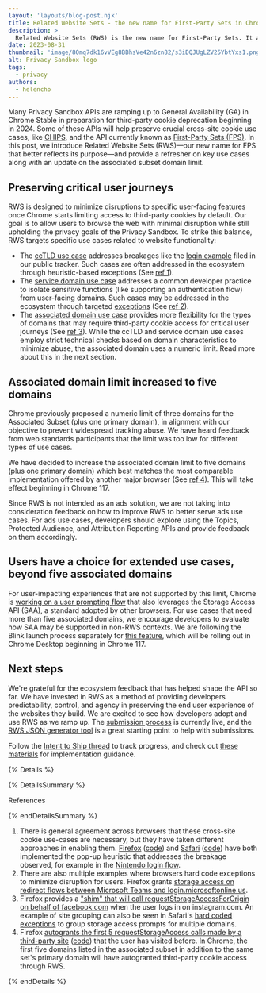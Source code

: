 ```yaml
---
layout: 'layouts/blog-post.njk'
title: Related Website Sets - the new name for First-Party Sets in Chrome 117
description: >
  Related Website Sets (RWS) is the new name for First-Party Sets. It also brings increased flexibility in defining sets.
date: 2023-08-31
thumbnail: 'image/80mq7dk16vVEg8BBhsVe42n6zn82/s3iDQJUgLZV25YbtYxs1.png'
alt: Privacy Sandbox logo
tags: 
  - privacy
authors:
  - helencho
---
```


Many Privacy Sandbox APIs are ramping up to General Availability (GA) in Chrome Stable in preparation for third-party cookie deprecation beginning in 2024. Some of these APIs will help preserve crucial cross-site cookie use cases, like [CHIPS](/docs/privacy-sandbox/chips/), and the API currently known as [First-Party Sets (FPS)](/docs/privacy-sandbox/first-party-sets/). In this post, we introduce Related Website Sets (RWS)—our new name for FPS that better reflects its purpose—and provide a refresher on key use cases along with an update on the associated subset domain limit. 


## Preserving critical user journeys

RWS is designed to minimize disruptions to specific user-facing features once Chrome starts limiting access to third-party cookies by default. Our goal is to allow users to browse the web with minimal disruption while still upholding the privacy goals of the Privacy Sandbox. To strike this balance, RWS targets specific use cases related to website functionality:

* The [ccTLD use case](https://github.com/WICG/first-party-sets/tree/main#defining-a-set-through-use-case-based-subsets) addresses breakages like the [login example](https://issuetracker.google.com/268390722) filed in our public tracker. Such cases are often addressed in the ecosystem through heuristic-based exceptions (See [ref 1](#ref-1)).
* The [service domain use case](https://github.com/WICG/first-party-sets/tree/main#defining-a-set-through-use-case-based-subsets) addresses a common developer practice to isolate sensitive functions (like supporting an authentication flow) from user-facing domains. Such cases may be addressed in the ecosystem through targeted [exceptions](https://searchfox.org/mozilla-central/rev/3002762e41363de8ee9ca80196d55e79651bcb6b/browser/extensions/webcompat/data/shims.js#686) (See [ref 2](#ref-2)).
*   The [associated domain use case](https://github.com/WICG/first-party-sets/tree/main#defining-a-set-through-use-case-based-subsets) provides more flexibility for the types of domains that may require third-party cookie access for critical user journeys (See [ref 3](#ref-3)). While the ccTLD and service domain use cases employ strict technical checks based on domain characteristics to minimize abuse, the associated domain uses a numeric limit. Read more about this in the next section.


## Associated domain limit increased to five domains 

Chrome previously proposed a numeric limit of three domains for the Associated Subset (plus one primary domain), in alignment with our objective to prevent widespread tracking abuse. We have heard feedback from web standards participants that the limit was too low for different types of use cases. 

We have decided to increase the associated domain limit to five domains (plus one primary domain) which best matches the most comparable implementation offered by another major browser (See [ref 4](#ref-4)). This will take effect beginning in Chrome 117.

Since RWS is not intended as an ads solution, we are not taking into consideration feedback on how to improve RWS to better serve ads use cases. For ads use cases, developers should explore using the Topics, Protected Audience, and Attribution Reporting APIs and provide feedback on them accordingly. 


## Users have a choice for extended use cases, beyond five associated domains

For user-impacting experiences that are not supported by this limit, Chrome is [working on a user prompting flow](https://github.com/cfredric/chrome-storage-access-api) that also leverages the Storage Access API (SAA), a standard adopted by other browsers. For use cases that need more than five associated domains, we encourage developers to evaluate how SAA may be supported in non-RWS contexts. We are following the Blink launch process separately for [this feature](https://groups.google.com/a/chromium.org/g/blink-dev/c/JHf7CWXDZUc/m/Dy2EElgvAgAJ), which will be rolling out in Chrome Desktop beginning in Chrome 117.


## Next steps

We're grateful for the ecosystem feedback that has helped shape the API so far. We have invested in RWS as a method of providing developers predictability, control, and agency in preserving the end user experience of the websites they build. We are excited to see how developers adopt and use RWS as we ramp up. The [submission process](https://github.com/GoogleChrome/related-website-sets/blob/main/RWS-Submission_Guidelines.md) is currently live, and the [RWS JSON generator tool](https://goo.gle/rws-json-generator) is a great starting point to help with submissions.

Follow the [Intent to Ship thread](https://groups.google.com/a/chromium.org/g/blink-dev/c/7_6JDIfE1as/m/wModmpcaAgAJ) to track progress, and check out [these materials](/docs/privacy-sandbox/first-party-sets-integration/) for implementation guidance. 


{% Details %}

{% DetailsSummary %}

References

{% endDetailsSummary %}

1. <a id="ref-1"></a>There is general agreement across browsers that these cross-site cookie use-cases are necessary, but they have taken different approaches in enabling them. [Firefox](https://developer.mozilla.org/docs/Web/Privacy/Storage_Access_Policy#automatic_storage_access_upon_interaction) ([code](https://searchfox.org/mozilla-central/rev/3002762e41363de8ee9ca80196d55e79651bcb6b/dom/base/Document.cpp#16328)) and [Safari](https://webkit.org/blog/8311/intelligent-tracking-prevention-2-0/#:~:text=Temporary%20Compatibility%20Fix%3A%20Automatic%20Storage%20Access%20for%20Popups) ([code](https://searchfox.org/wubkat/rev/5b368793a8c0a3d99c6991fcd3ef96e3dbd2cf2a/Source/WebKit/NetworkProcess/Classifier/ResourceLoadStatisticsDatabaseStore.cpp#1266)) have both implemented the pop-up heuristic that addresses the breakage observed, for example in the [Nintendo login flow](https://issuetracker.google.com/268390722).
2. <a id="ref-2"></a>There are also multiple examples where browsers hard code exceptions to minimize disruption for users. Firefox grants [storage access on redirect flows between Microsoft Teams and login.microsoftonline.us](https://searchfox.org/mozilla-central/rev/3002762e41363de8ee9ca80196d55e79651bcb6b/browser/extensions/webcompat/data/shims.js#686). 
3. <a id="ref-3"></a>Firefox provides a ["shim" that will call requestStorageAccessForOrigin on behalf of facebook.com](https://searchfox.org/mozilla-central/source/browser/extensions/webcompat/shims/instagram.js) when the user logs in on instagram.com. An example of site grouping can also be seen in Safari's [hard coded exceptions](https://github.com/WebKit/WebKit/blob/a2db53cd97dc8136ac5c2a22d4cd2b53d0d717d6/Source/WebCore/platform/network/NetworkStorageSession.cpp#L395) to group storage access prompts for multiple domains.
4. <a id="ref-4"></a>Firefox [autogrants the first 5 requestStorageAccess calls made by a third-party site](https://developer.mozilla.org/docs/Web/API/Storage_Access_API#:~:text=Firefox%20only%20prompts%20users%20after%20an%20origin%20has%20requested%20storage%20access%20on%20more%20than%20a%20threshold%20number%20of%20sites) ([code](https://searchfox.org/mozilla-central/rev/c615dc4db129ece5cce6c96eb8cab8c5a3e26ac3/modules/libpref/init/StaticPrefList.yaml#4035)) that the user has visited before. In Chrome, the first five domains listed in the associated subset in addition to the same set's primary domain will have autogranted third-party cookie access through RWS.

{% endDetails %}
